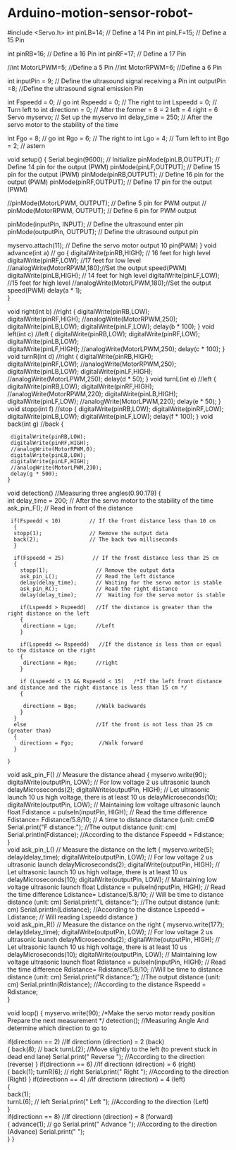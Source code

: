 # Arduino-motion-sensor-robot-
#include <Servo.h> 
int pinLB=14;     // Define a 14 Pin
int pinLF=15;     // Define a 15 Pin

int pinRB=16;    // Define a 16 Pin
int pinRF=17;    // Define a 17 Pin

//int MotorLPWM=5;  //Define a 5 Pin
//int MotorRPWM=6;  //Define a 6 Pin

int inputPin = 9;  // Define the ultrasound signal receiving a Pin
int outputPin =8;  //Define the ultrasound signal emission Pin

int Fspeedd = 0;      // go
int Rspeedd = 0;      // The right to
int Lspeedd = 0;      // Turn left to
int directionn = 0;   // After the former = 8 = 2 left = 4 right = 6 
Servo myservo;        // Set up the myservo
int delay_time = 250; // After the servo motor to the stability of the time

int Fgo = 8;         // go
int Rgo = 6;         // The right to
int Lgo = 4;         // Turn left to
int Bgo = 2;         // astern

void setup()
 {
  Serial.begin(9600);     // Initialize 
  pinMode(pinLB,OUTPUT); // Define 14 pin for the output (PWM)
  pinMode(pinLF,OUTPUT); // Define 15 pin for the output (PWM)
  pinMode(pinRB,OUTPUT); // Define 16 pin for the output (PWM) 
  pinMode(pinRF,OUTPUT); // Define 17 pin for the output (PWM)
  
  //pinMode(MotorLPWM,  OUTPUT);  // Define 5 pin for PWM output 
 // pinMode(MotorRPWM,  OUTPUT);  // Define 6 pin for PWM output
  
  pinMode(inputPin, INPUT);    // Define the ultrasound enter pin
  pinMode(outputPin, OUTPUT);  // Define the ultrasound output pin   

  myservo.attach(11);    // Define the servo motor output 10 pin(PWM)
 }
void advance(int a)     // go
    {
     digitalWrite(pinRB,HIGH);  // 16 feet for high level
     digitalWrite(pinRF,LOW);   //17 feet for low level
     //analogWrite(MotorRPWM,180);//Set the output speed(PWM)
     digitalWrite(pinLB,HIGH);  // 14 feet for high level
     digitalWrite(pinLF,LOW);   //15 feet for high level
     //analogWrite(MotorLPWM,180);//Set the output speed(PWM)
     delay(a * 1);     
    }

void right(int b)        //right
    {
     digitalWrite(pinRB,LOW);   
     digitalWrite(pinRF,HIGH);
     //analogWrite(MotorRPWM,250);
     digitalWrite(pinLB,LOW);
     digitalWrite(pinLF,LOW);
     delay(b * 100);
    }
void left(int c)         //left
    {
     digitalWrite(pinRB,LOW);
     digitalWrite(pinRF,LOW);
     digitalWrite(pinLB,LOW);   
     digitalWrite(pinLF,HIGH);
     //analogWrite(MotorLPWM,250);
     delay(c * 100);
    }
void turnR(int d)        //right
    {
     digitalWrite(pinRB,HIGH);  
     digitalWrite(pinRF,LOW);
     //analogWrite(MotorRPWM,250);
     digitalWrite(pinLB,LOW);
     digitalWrite(pinLF,HIGH);  
     //analogWrite(MotorLPWM,250);
     delay(d * 50);
    }
void turnL(int e)        //left
    {
     digitalWrite(pinRB,LOW);
     digitalWrite(pinRF,HIGH);   
     //analogWrite(MotorRPWM,220);
     digitalWrite(pinLB,HIGH);   
     digitalWrite(pinLF,LOW);
     //analogWrite(MotorLPWM,220);
     delay(e * 50);
    }    
void stopp(int f)         //stop
    {
     digitalWrite(pinRB,LOW);
     digitalWrite(pinRF,LOW);
     digitalWrite(pinLB,LOW);
     digitalWrite(pinLF,LOW);
     delay(f * 100);
    }
void back(int g)          //back
    {

     digitalWrite(pinRB,LOW);  
     digitalWrite(pinRF,HIGH);
     //analogWrite(MotorRPWM,0);
     digitalWrite(pinLB,LOW);  
     digitalWrite(pinLF,HIGH);
     //analogWrite(MotorLPWM,230);
     delay(g * 500);     
    }
    
void detection()        //Measuring three angles(0.90.179)
    {      
      int delay_time = 200;   // After the servo motor to the stability of the time
      ask_pin_F();            // Read in front of the distance
      
     if(Fspeedd < 10)         // If the front distance less than 10 cm
      {
      stopp(1);               // Remove the output data 
      back(2);                // The back two milliseconds
      }
           
      if(Fspeedd < 25)         // If the front distance less than 25 cm
      {
        stopp(1);               // Remove the output data
        ask_pin_L();            // Read the left distance
        delay(delay_time);      // Waiting for the servo motor is stable
        ask_pin_R();            // Read the right distance  
        delay(delay_time);      //  Waiting for the servo motor is stable  
        
        if(Lspeedd > Rspeedd)   //If the distance is greater than the right distance on the left
        {
         directionn = Lgo;      //Left
        }
        
        if(Lspeedd <= Rspeedd)   //If the distance is less than or equal to the distance on the right
        {
         directionn = Rgo;      //right
        } 
        
        if (Lspeedd < 15 && Rspeedd < 15)   /*If the left front distance and distance and the right distance is less than 15 cm */
        {

         directionn = Bgo;      //Walk backwards        
        }          
      }
      else                      //If the front is not less than 25 cm (greater than)    
      {
        directionn = Fgo;        //Walk forward    
      }
     
    }    
void ask_pin_F()   // Measure the distance ahead
    {
      myservo.write(90);
      digitalWrite(outputPin, LOW);   // For low voltage 2 us ultrasonic launch
      delayMicroseconds(2);
      digitalWrite(outputPin, HIGH);  // Let ultrasonic launch 10 us high voltage, there is at least 10 us
      delayMicroseconds(10);
      digitalWrite(outputPin, LOW);    // Maintaining low voltage ultrasonic launch
      float Fdistance = pulseIn(inputPin, HIGH);  // Read the time difference
      Fdistance= Fdistance/5.8/10;       // A time to distance distance (unit: cm£©
      Serial.print("F distance:");      //The output distance (unit: cm)
      Serial.println(Fdistance);         //According to the distance
      Fspeedd = Fdistance;              
    }  
 void ask_pin_L()   // Measure the distance on the left 
    {
      myservo.write(5);
      delay(delay_time);
      digitalWrite(outputPin, LOW);   // For low voltage 2 us ultrasonic launch
      delayMicroseconds(2);
      digitalWrite(outputPin, HIGH);  // Let ultrasonic launch 10 us high voltage, there is at least 10 us
      delayMicroseconds(10);
      digitalWrite(outputPin, LOW);    // Maintaining low voltage ultrasonic launch
      float Ldistance = pulseIn(inputPin, HIGH);  // Read the time difference
      Ldistance= Ldistance/5.8/10;       // Will be time to distance distance (unit: cm)
      Serial.print("L distance:");       //The output distance (unit: cm)
      Serial.println(Ldistance);         //According to the distance
      Lspeedd = Ldistance;              // Will reading Lspeedd distance
    }  
void ask_pin_R()   // Measure the distance on the right 
    {
      myservo.write(177);
      delay(delay_time);
      digitalWrite(outputPin, LOW);   // For low voltage 2 us ultrasonic launch
      delayMicroseconds(2);
      digitalWrite(outputPin, HIGH);  // Let ultrasonic launch 10 us high voltage, there is at least 10 us
      delayMicroseconds(10);
      digitalWrite(outputPin, LOW);    // Maintaining low voltage ultrasonic launch
      float Rdistance = pulseIn(inputPin, HIGH);  // Read the time difference
      Rdistance= Rdistance/5.8/10;       //Will be time to distance distance (unit: cm)
      Serial.print("R distance:");       //The output distance (unit: cm)
      Serial.println(Rdistance);         //According to the distance
      Rspeedd = Rdistance;              
    }  
    
void loop()
 {
    myservo.write(90);  /*Make the servo motor ready position Prepare the next measurement */
    detection();        //Measuring Angle And determine which direction to go to
      
   if(directionn == 2)  //If directionn (direction) = 2 (back)          
   {
     back(8);                    //  back
     turnL(2);                   //Move slightly to the left (to prevent stuck in dead end lane)
     Serial.print(" Reverse ");   //According to the direction (reverse)
   }
   if(directionn == 6)           //If directionn (direction) = 6 (right)   
   {
     back(1); 
     turnR(6);                   // right
     Serial.print(" Right ");    //According to the direction (Right)
   }
   if(directionn == 4)          //If directionn (direction) = 4 (left)   
   {  
     back(1);      
     turnL(6);                  // left
     Serial.print(" Left ");     //According to the direction (Left)  
   }  
   if(directionn == 8)          //If directionn (direction) = 8 (forward)      
   { 
    advance(1);                 // go 
    Serial.print(" Advance ");   //According to the direction (Advance)
    Serial.print("   ");    
   }
 }
